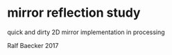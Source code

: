 # mirror reflection study

quick and dirty 2D mirror implementation in processing

Ralf Baecker 2017
